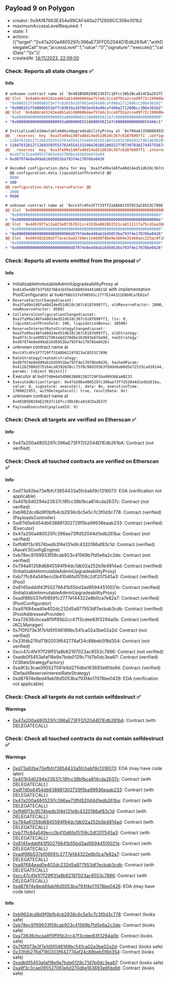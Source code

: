 ## Payload 9 on Polygon

- creator: 0x9A187663E454e99CAFd40a2712606CC306e301b2
- maximumAccessLevelRequired: 1
- state: 1
- actions: [{"target":"0x47a200a4805297c396aE73FFD52044D1Edb261bA","withDelegateCall":true,"accessLevel":1,"value":"0","signature":"execute()","callData":"0x"}]
- createdAt: [14/11/2023, 22:09:00](https://polygonscan.com/tx/0xfcc159e78c92eb2b0cdbe2524e8a1df1a01043415ed9eae811760e97e8b28e8a)

### Check: Reports all state changes :white_check_mark:

#### Info


```diff
# unknown contract name at `0x401B5D0294E23637c18fcc38b1Bca814CDa2637C`
@@ Slot `0x8a8dc4e5242ea8b1ab1d60606dae757e6c2cca9f92a2cced9f72c19960bcb458` @@
- "0x006552f540006553effc02019a187663e454e99cafd40a2712606cc306e301b2"
+ "0x006552f540006553effc03019a187663e454e99cafd40a2712606cc306e301b2"
@@ Slot `0x8a8dc4e5242ea8b1ab1d60606dae757e6c2cca9f92a2cced9f72c19960bcb459` @@
- "0x000000000000000000093a800000015180006582147c00000000000000000000"
+ "0x000000000000000000093a800000015180006582147c000000000000655446c1"
```

```diff
# InitializableImmutableAdminUpgradeabilityProxy at `0x794a61358D6845594F94dc1DB02A252b5b4814aD` with implementation Pool at `0xb77fc84a549ecc0b410d6fa15159C2df207545a3`
@@ `_reserves` key `0xa3fa99a148fa48d14ed51d610c367c61876997f1`.configuration.data @@
- 118476328127126835035537634554131540420105106552632389203274624636289024
+ 118476328127126835035537634554131540420105106552770739783827445755674624
@@ `_reserves` key `0xa3fa99a148fa48d14ed51d610c367c61876997f1`.interestRateStrategyAddress @@
- 0xa9f3c3cae095527061e6d270dbe163693e6fda9d
+ 0xd87974e8ed49ab16d5053ba793f4e17078be0426

# decoded configuration.data for key `0xa3fa99a148fa48d14ed51d610c367c61876997f1` (symbol: miMATIC)
  @@ configuration.data.liquidationThreshold @@
- 8000
+ 100
@@ configuration.data.reserveFactor @@
- 2000
+ 9500

```

```diff
# unknown contract name at `0xcC47c4Fe1F7f29ff31A8b62197023aC8553C7896`
@@ Slot `0x0000000000000000000000000000000000000000000000000000000000000002` @@
- "0x000000000000000000000000000000000000000000000000000000000000000d"
+ "0x000000000000000000000000000000000000000000000000000000000000000e"
@@ Slot `0x405787fa12a823e0f2b7631cc41b3ba8828b3321ca811111fa75cd3aa3bb5adb` @@
- "0x0000000000000000000000000000000000000000000000000000000000000000"
+ "0x000000000000000000000000d87974e8ed49ab16d5053ba793f4e17078be0426"
@@ Slot `0x604381b28d2f7acecbad27d9ec1e4dd87dbe9e3604e35360aec225ac8f160b59` @@
- "0x0000000000000000000000000000000000000000000000000000000000000000"
+ "0x000000000000000000000000d87974e8ed49ab16d5053ba793f4e17078be0426"
```


### Check: Reports all events emitted from the proposal :white_check_mark:

#### Info

- InitializableImmutableAdminUpgradeabilityProxy at `0x8145eddDf43f50276641b55bd3AD95944510021E` with implementation PoolConfigurator at `0xADf86b537eF08591c2777E144322E8b0Ca7E82a7`
- `ReserveFactorChanged(asset: 0xa3fa99a148fa48d14ed51d610c367c61876997f1, oldReserveFactor: 2000, newReserveFactor: 9500)`
- `CollateralConfigurationChanged(asset: 0xa3fa99a148fa48d14ed51d610c367c61876997f1, ltv: 0, liquidationThreshold: 100, liquidationBonus: 10500)`
- `ReserveInterestRateStrategyChanged(asset: 0xa3fa99a148fa48d14ed51d610c367c61876997f1, oldStrategy: 0xa9f3c3cae095527061e6d270dbe163693e6fda9d, newStrategy: 0xd87974e8ed49ab16d5053ba793f4e17078be0426)`
- unknown contract name at `0xcC47c4Fe1F7f29ff31A8b62197023aC8553C7896`
- `RateStrategyCreated(strategy: 0xd87974e8ed49ab16d5053ba793f4e17078be0426, hashedParam: 0x41282508d375164ca9392638cc75f0c98d29363fb9debab0d5e72533cad18144, params: [object Object])`
- Executor at `0xDf7d0e6454DB638881302729F5ba99936EaAB233`
- `ExecutedAction(target: 0x47a200a4805297c396ae73ffd52044d1edb261ba, value: 0, signature: execute(), data: 0x, executionTime: 1700021953, withDelegatecall: true, resultData: 0x)`
- unknown contract name at `0x401B5D0294E23637c18fcc38b1Bca814CDa2637C`
- `PayloadExecuted(payloadId: 9)`

### Check: Check all targets are verified on Etherscan :white_check_mark:

#### Info

- 0x47a200a4805297c396aE73FFD52044D1Edb261bA: Contract (not verified)

### Check: Check all touched contracts are verified on Etherscan :white_check_mark:

#### Info

- 0xd73a92be73efbfcf3854433a5fcbabf9c1316073: EOA (verification not applicable)
- 0x401b5d0294e23637c18fcc38b1bca814cda2637c: Contract (not verified)
- 0xb962dcd6d9f0bfb4cb2936c6c5e5c7c3f0d3c778: Contract (verified) (PayloadsController)
- 0xdf7d0e6454db638881302729f5ba99936eaab233: Contract (verified) (Executor)
- 0x47a200a4805297c396ae73ffd52044d1edb261ba: Contract (not verified)
- 0xffd6f13c9574bedb3f4e131e9c4320186af83c1d: Contract (verified) (AaveV3ConfigEngine)
- 0xb78ec9769933f59cab923c41569b7fd5e6a2c2de: Contract (not verified)
- 0x794a61358d6845594f94dc1db02a252b5b4814ad: Contract (verified) (InitializableImmutableAdminUpgradeabilityProxy)
- 0xb77fc84a549ecc0b410d6fa15159c2df207545a3: Contract (verified) (Pool)
- 0x8145edddf43f50276641b55bd3ad95944510021e: Contract (verified) (InitializableImmutableAdminUpgradeabilityProxy)
- 0xadf86b537ef08591c2777e144322e8b0ca7e82a7: Contract (verified) (PoolConfigurator)
- 0xa97684ead0e402dc232d5a977953df7ecbab3cdb: Contract (verified) (PoolAddressesProvider)
- 0xa72636cbcaa8f5ff95b2cc47f3cdee83f3294a0b: Contract (verified) (ACLManager)
- 0x7f0f073e3f7e1d5f046169bc541ca02a3be02a2d: Contract (not verified)
- 0x33fdb276d7180203f642774af24c88beb5f8d354: Contract (not verified)
- 0xcc47c4fe1f7f29ff31a8b62197023ac8553c7896: Contract (not verified)
- 0xadb0f5453afaf18e9e7bde0129c71d7b0dc3ea67: Contract (verified) (V3RateStrategyFactory)
- 0xa9f3c3cae095527061e6d270dbe163693e6fda9d: Contract (verified) (DefaultReserveInterestRateStrategy)
- 0xd87974e8ed49ab16d5053ba793f4e17078be0426: EOA (verification not applicable)

### Check: Check all targets do not contain selfdestruct :white_check_mark:

#### Warnings

- [0x47a200a4805297c396aE73FFD52044D1Edb261bA](https://polygonscan.com/address/0x47a200a4805297c396aE73FFD52044D1Edb261bA): Contract (with DELEGATECALL)

### Check: Check all touched contracts do not contain selfdestruct :white_check_mark:

#### Warnings

- [0xd73a92be73efbfcf3854433a5fcbabf9c1316073](https://polygonscan.com/address/0xd73a92be73efbfcf3854433a5fcbabf9c1316073): EOA (may have code later)
- [0x401b5d0294e23637c18fcc38b1bca814cda2637c](https://polygonscan.com/address/0x401b5d0294e23637c18fcc38b1bca814cda2637c): Contract (with DELEGATECALL)
- [0xdf7d0e6454db638881302729f5ba99936eaab233](https://polygonscan.com/address/0xdf7d0e6454db638881302729f5ba99936eaab233): Contract (with DELEGATECALL)
- [0x47a200a4805297c396ae73ffd52044d1edb261ba](https://polygonscan.com/address/0x47a200a4805297c396ae73ffd52044d1edb261ba): Contract (with DELEGATECALL)
- [0xffd6f13c9574bedb3f4e131e9c4320186af83c1d](https://polygonscan.com/address/0xffd6f13c9574bedb3f4e131e9c4320186af83c1d): Contract (with DELEGATECALL)
- [0x794a61358d6845594f94dc1db02a252b5b4814ad](https://polygonscan.com/address/0x794a61358d6845594f94dc1db02a252b5b4814ad): Contract (with DELEGATECALL)
- [0xb77fc84a549ecc0b410d6fa15159c2df207545a3](https://polygonscan.com/address/0xb77fc84a549ecc0b410d6fa15159c2df207545a3): Contract (with DELEGATECALL)
- [0x8145edddf43f50276641b55bd3ad95944510021e](https://polygonscan.com/address/0x8145edddf43f50276641b55bd3ad95944510021e): Contract (with DELEGATECALL)
- [0xadf86b537ef08591c2777e144322e8b0ca7e82a7](https://polygonscan.com/address/0xadf86b537ef08591c2777e144322e8b0ca7e82a7): Contract (with DELEGATECALL)
- [0xa97684ead0e402dc232d5a977953df7ecbab3cdb](https://polygonscan.com/address/0xa97684ead0e402dc232d5a977953df7ecbab3cdb): Contract (with DELEGATECALL)
- [0xcc47c4fe1f7f29ff31a8b62197023ac8553c7896](https://polygonscan.com/address/0xcc47c4fe1f7f29ff31a8b62197023ac8553c7896): Contract (with DELEGATECALL)
- [0xd87974e8ed49ab16d5053ba793f4e17078be0426](https://polygonscan.com/address/0xd87974e8ed49ab16d5053ba793f4e17078be0426): EOA (may have code later)

#### Info

- [0xb962dcd6d9f0bfb4cb2936c6c5e5c7c3f0d3c778](https://polygonscan.com/address/0xb962dcd6d9f0bfb4cb2936c6c5e5c7c3f0d3c778): Contract (looks safe)
- [0xb78ec9769933f59cab923c41569b7fd5e6a2c2de](https://polygonscan.com/address/0xb78ec9769933f59cab923c41569b7fd5e6a2c2de): Contract (looks safe)
- [0xa72636cbcaa8f5ff95b2cc47f3cdee83f3294a0b](https://polygonscan.com/address/0xa72636cbcaa8f5ff95b2cc47f3cdee83f3294a0b): Contract (looks safe)
- [0x7f0f073e3f7e1d5f046169bc541ca02a3be02a2d](https://polygonscan.com/address/0x7f0f073e3f7e1d5f046169bc541ca02a3be02a2d): Contract (looks safe)
- [0x33fdb276d7180203f642774af24c88beb5f8d354](https://polygonscan.com/address/0x33fdb276d7180203f642774af24c88beb5f8d354): Contract (looks safe)
- [0xadb0f5453afaf18e9e7bde0129c71d7b0dc3ea67](https://polygonscan.com/address/0xadb0f5453afaf18e9e7bde0129c71d7b0dc3ea67): Contract (looks safe)
- [0xa9f3c3cae095527061e6d270dbe163693e6fda9d](https://polygonscan.com/address/0xa9f3c3cae095527061e6d270dbe163693e6fda9d): Contract (looks safe)


